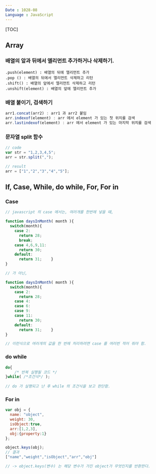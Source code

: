 ```yaml
---
Date : 1028-08
Language : JavaScript
---
```




[TOC]



## Array

### 배열의 앞과 뒤에서 엘리먼트 추가하거나 삭제하기.

```javascrip
.push(element) : 배열의 뒤에 엘리먼트 추가
.pop () : 배열의 뒤에서 엘리먼트 삭제하고 리턴
.shift() : 배열의 앞에서 엘리먼트 삭제하고 리턴
.unshift(element) : 배열의 앞에 엘리먼트 추가
```



### 배열 붙이기, 검색하기

```javascript
arr1.concat(arr2) : arr1 과 arr2 붙임
arr.indexof(element) : arr 에서 element 가 있는 첫 위치를 검색
arr.lastindexof(element) : arr 에서 element 가 있는 마지막 위치를 검색
```



### 문자열 split 함수

```javascript
// code
var str = "1,2,3,4,5";
arr = str.split(",");

// result
arr = ["1","2","3","4","5"];
```



## If, Case, While, do while, For, For in



### Case

```javascript
// javascript 의 case 에서는, 여러개를 한번에 넣을 때,

function daysInMonth( month ){
  switch(month){
    case 2:
      return 28;
      break;
    case 4,6,9,11:
      return 30;
    default:
      return 31;    }
}

// 가 아닌, 

function daysInMonth( month ){
  switch(month){
    case 2:
      return 28;
    case 4:
    case 6:
    case 9:
    case 11:
      return 30;
    default:
      return 31;    }
}

// 이런식으로 여러개의 값을 한 번에 처리하려면 case 를 여러번 적어 줘야 함.
```



### do while

```javascript
do{
    /* 반복 실행될 코드 */
}while( /*조건식*/ );
       
// do 가 실행되고 난 후 while 의 조건식을 보고 판단함.
```



### For in

```javascript
var obj = {
  name: "object",
  weight: 30,
  isObject:true,
  arr:[1,2,3],
  obj:{property:1}
};

object.keys(obj);
// 결과
["name","weight","isObject","arr","obj"]

// -> object.keys(변수) 는 해당 변수가 가진 object가 무엇인지를 반환한다.





```

